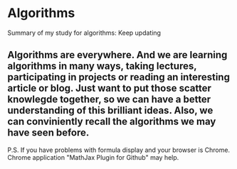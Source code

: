 # Algorithms
Summary of my study for algorithms: Keep updating

## Algorithms are everywhere. And we are learning algorithms in many ways, taking lectures, participating in projects or reading an interesting article or blog. Just want to put those scatter knowlegde together, so we can have a better understanding of this brilliant ideas. Also, we can conviniently recall the algorithms we may have seen before.

P.S.
If you have problems with formula display and your browser is Chrome. Chrome application "MathJax Plugin for Github" may help.
 
